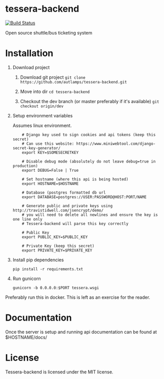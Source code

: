 # tessera-backend
[![Build Status](https://travis-ci.org/autlamps/tessera-backend.svg?branch=master)](https://travis-ci.org/autlamps/tessera-backend)

Open source shuttle/bus ticketing system 

# Installation

1. Download project

    1. Download git project
    `git clone https://github.com/autlamps/tessera-backend.git`

    2. Move into dir
    `cd tessera-backend`
    
    3. Checkout the dev branch (or master preferably if it's available)
    `git checkout origin/dev`

2. Setup environment variables

    Assumes linux environment.

    ```
        # Django key used to sign cookies and api tokens (keep this secret)
        # Can use this website: https://www.miniwebtool.com/django-secret-key-generator/
        export KEY=$SOMESECRETKEY
        
        # Disable debug mode (absolutely do not leave debug=true in production)
        export DEBUG=False | True
        
        # Set hostname (where this api is being hosted)
        export HOSTNAME=$HOSTNAME
        
        # Database (postgres formatted db url
        export DATABASE=postgres://USER:PASSWORD@HOST:PORT/NAME
        
        # Generate public and private keys using http://travistidwell.com/jsencrypt/demo/
        # you will need to delete all newlines and ensure the key is one line only
        # Tessera-backend will parse this key correctly
        
        # Public Key
        export PUBLIC_KEY=$PUBLIC_KEY
        
        # Private Key (keep this secret)
        export PRIVATE_KEY=$PRIVATE_KEY
    ```

3. Install pip dependencies 

    `pip install -r requirements.txt`
    
4. Run gunicorn 
    
    `gunicorn -b 0.0.0.0:$PORT tessera.wsgi`


Preferably run this in docker. This is left as an exercise for the reader.

# Documentation

Once the server is setup and running api documentation can be found at $HOSTNAME/docs/


# License

Tessera-backend is licensed under the MIT license.